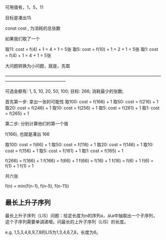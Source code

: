 可用值有，1，5，11

目标是凑出15

const cost , 为消耗的总张数

如果我们取了一个

取11: cost = f(4) + 1 = 4 + 1 = 5张
取5: cost = f(10) + 1 = 2 + 1 = 5张
取1: cost = f(4) + 1 = 4 + 1 = 5张

大问题转换为小问题，就是，先取

——————————————————————————————————————————————————

可选金额有: 1, 5, 10, 20, 50, 100;
目标: 266;
消耗最少的张数;

首先第一步: 拿出一张的可能性
取100: cost = f(166) + 1
取50: cost = f(216) + 1
取20: cost = f(246) + 1
取10: cost = f(256) + 1
取5: cost = f(261) + 1
取1: cost = f(265) + 1


第二步: 分别计算他们的第一个值

f(166), 也就是凑出 166

取100: cost = f(66) + 1
取50: cost = f(116) + 1
取20: cost = f(146) + 1
取10: cost = f(156) + 1
取5: cost = f(161) + 1
取1: cost = f(165) + 1




f(266) = f(166) + 1
f(166) = f(66) + 1
f(66) = f(16) + 1
f(16) = f(6) + 1
f(6) = f(1) + 1
f(1) = 1

共六张


f(n) = min(f(n-1), f(n-5), f(n-11))



## 最长上升子序列

最长上升子序列（LIS）问题：给定长度为n的序列a，从a中抽取出一个子序列，这个子序列需要单调递增。问最长的上升子序列（LIS）的长度。

e.g. 1,5,3,4,6,9,7,8的LIS为1,3,4,6,7,8，长度为6。
